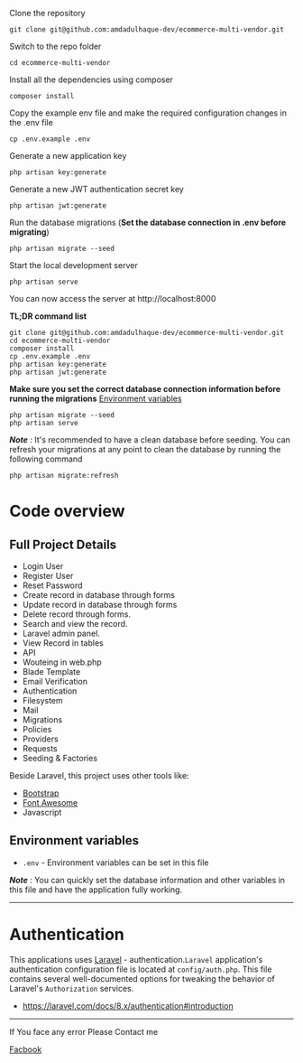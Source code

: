Clone the repository

    git clone git@github.com:amdadulhaque-dev/ecommerce-multi-vendor.git

Switch to the repo folder

    cd ecommerce-multi-vendor

Install all the dependencies using composer

    composer install

Copy the example env file and make the required configuration changes in the .env file

    cp .env.example .env

Generate a new application key

    php artisan key:generate

Generate a new JWT authentication secret key

    php artisan jwt:generate

Run the database migrations (**Set the database connection in .env before migrating**)

    php artisan migrate --seed

Start the local development server

    php artisan serve

You can now access the server at http://localhost:8000

**TL;DR command list**

    git clone git@github.com:amdadulhaque-dev/ecommerce-multi-vendor.git
    cd ecommerce-multi-vendor
    composer install
    cp .env.example .env
    php artisan key:generate
    php artisan jwt:generate 
    
**Make sure you set the correct database connection information before running the migrations** [Environment variables](#environment-variables)

    php artisan migrate --seed
    php artisan serve


***Note*** : It's recommended to have a clean database before seeding. You can refresh your migrations at any point to clean the database by running the following command

    php artisan migrate:refresh
    

# Code overview

## Full Project Details

- Login User
- Register User
- Reset Password
- Create record in database through forms
- Update record in database through forms
- Delete record through forms.
- Search and view the record.
- Laravel admin panel.
- View Record in tables
- API
- Wouteing in web.php
- Blade Template
- Email Verification
- Authentication
- Filesystem
- Mail
- Migrations
- Policies
- Providers
- Requests
- Seeding & Factories

Beside Laravel, this project uses other tools like:

- [Bootstrap](https://getbootstrap.com/)
- [Font Awesome](https://fontawesome.com/)
- Javascript

## Environment variables

- `.env` - Environment variables can be set in this file

***Note*** : You can quickly set the database information and other variables in this file and have the application fully working.

----------

# Authentication
 
This applications uses [Laravel](https://laravel.com/docs/8.x/authentication) - authentication.`Laravel` application's authentication configuration file is located at `config/auth.php`. This file contains several well-documented options for tweaking the behavior of Laravel's `Authorization` services.

- https://laravel.com/docs/8.x/authentication#introduction

----------

<!-- # See Demo in LIVE SERVER
 

- https://www.unishshoekattor24.com/ -->
If You face any error Please Contact me

[Facbook](https://www.facebook.com/amdadulhaquemelonmia)

